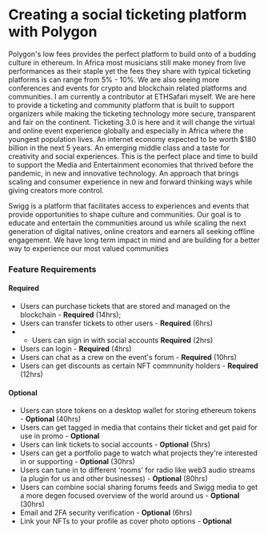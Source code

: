 # Creating a social ticketing platform with Polygon
Polygon's low fees provides the perfect platform to build onto of a budding culture in ethereum. In Africa most musicians still make money from live performances as their staple yet the fees they share with typical ticketing platforms is can range from 5% - 10%. We are also seeing more conferences and events for crypto and blockchain related platforms and communities. I am currently a contributor at ETHSafari myself. We are here to provide a ticketing and community platform that is built to support organizers while making the ticketing technology more secure, transparent and fair on the continent. Ticketing 3.0 is here and it will change the virtual and online event experience globally and especially in Africa where the youngest population lives. An internet economy expected to be worth $180 billion in the next 5 years.
An emerging middle class and a taste for creativity and social experiences. This is the perfect place and time to build to support the Media and Entertainment economies that thrived before the pandemic, in new and innovative technology. An approach that brings scaling and consumer experience in new and forward thinking ways while giving creators more control.

Swigg is a platform that facilitates access to experiences and events that provide opportunities to shape culture and communities. Our goal is to educate and entertain the communities around us while scaling the next generation of digital natives, online creators and earners all seeking offline engagement. We have long term impact in mind and are building for a better way to experience our most valued communities

### Feature Requirements
#### Required
- Users can purchase tickets that are stored and managed on the blockchain - **Required** (14hrs);
- Users can transfer tickets to other users - **Required** (6hrs)
- - Users can sign in with social accounts **Required** (2hrs)
- Users can login - **Required** (4hrs)
- Users can chat as a crew on the event's forum - **Required** (10hrs)
- Users can get discounts as certain NFT commnunity holders - **Required** (12hrs)

#### Optional
- Users can store tokens on a desktop wallet for storing ethereum tokens - **Optional** (40hrs)
- Users can get tagged in media that contains their ticket and get paid for use in promo - **Optional**
- Users can link tickets to social accounts - **Optional** (5hrs)
- Users can get a portfolio page to watch what projects they're interested in or supporting - **Optional** (30hrs)
- Users can tune in to different 'rooms' for radio like web3 audio streams (a plugin for us and other businesses) - **Optional** (80hrs)
- Users can combine social sharing forums feeds and Swigg media to get a more degen focused overview of the world around us - **Optional** (30hrs)
- Email and 2FA security verification - **Optional** (6hrs)
- Link your NFTs to your profile as cover photo options -  **Optional**


